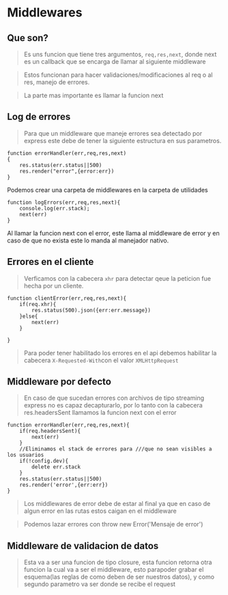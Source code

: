 # Middlewares
## Que son?
>Es uns funcion que tiene  tres argumentos, `req,res,next`, donde next es un callback que se encarga de llamar al siguiente middleware

>Estos funcionan para hacer validaciones/modificaciones al req o al res, manejo de errores.

>La parte mas importante es llamar la funcion next

## Log de errores
>Para que un middleware que maneje errores sea detectado por express este debe de tener la siguiente estructura en sus parametros.
```
function errorHandler(err,req,res,next)
{
    res.status(err.status||500)
    res.render("error",{error:err})
}
```
Podemos crear una carpeta de middlewares en la carpeta de utilidades

```
function logErrors(err,req,res,next){
    console.log(err.stack);
    next(err)
}
```
Al llamar la funcion next con el error, este llama al middleware de error y en caso de que no exista este lo manda al manejador nativo.
## Errores en el cliente
> Verficamos con la cabecera  `xhr` para detectar qeue la peticion fue hecha por un cliente.
```
function clientError(err,req,res,next){
    if(req.xhr){
        res.status(500).json({err:err.message})
    }else{
        next(err)
    }

}
```
>Para poder tener habilitado los errores en el api debemos habilitar la cabecera `X-Requested-With`con el valor `XMLHttpRequest`
## Middleware por defecto
> En caso de que sucedan errores con archivos de tipo streaming express no es capaz decapturarlo, por lo tanto con la cabecera res.headersSent llamamos la funcion next con el error
```
function errorHandler(err,req,res,next){
    if(req.headersSent){
        next(err)
    }
    //Eliminamos el stack de errores para ///que no sean visibles a los usuarios
    if(!config.dev){
        delete err.stack
    }
    res.status(err.status||500)
    res.render('error',{err:err})
}
```
> Los middlewares de error debe de estar al final ya que en caso de algun error en las rutas estos caigan en el middleware

>Podemos lazar errores con throw new Error('Mensaje de error')
## Middleware de validacion de datos
>Esta va a ser una funcion de tipo closure, esta funcion retorna otra  funcion la cual va a ser el middleware, esto parapoder grabar el esquema(las reglas de como deben de ser nuestros datos), y como segundo parametro va  ser donde se recibe el request